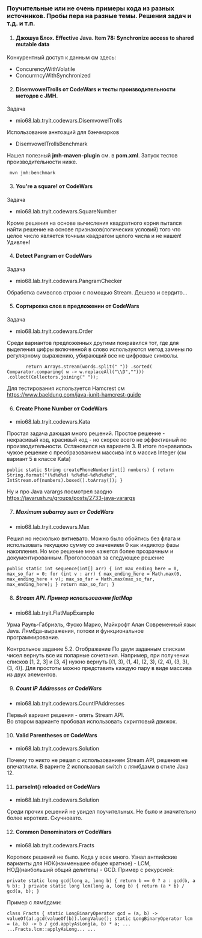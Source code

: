 ### Поучительные или не очень примеры кода из разных источников. Пробы пера на разные темы. Решения задач и т.д. и т.п.

1. #### Джошуа Блох. Effective Java. Item 78: Synchronize access to shared mutable data

Конкурентный доступ к данным см здесь: 
* ConcurencyWithVolatile
* ConcurrncyWithSynchronized

2. #### DisemvowelTrolls от CodeWars и тесты производительности методов с JMH.
   
Задача

* mio68.lab.tryit.codewars.DisemvowelTrolls

Использование аннтоаций для бэнчмарков 

* DisemvowelTrollsBenchmark
       
Нашел полезный **jmh-maven-plugin** см. в **pom.xml**. Запуск тестов производительности ниже.
   
  ` mvn jmh:benchmark`

3. #### You're a square! от CodeWars 

Задача

* mio68.lab.tryit.codewars.SquareNumber

Кроме решения на основе вычисления квадратного корня пытался 
найти решение на основе признаков(логических условий) того что 
целое число является точным квадратом целого числа и не нашел! Удивлен!

4. #### Detect Pangram от CodeWars

Задача

* mio68.lab.tryit.codewars.PangramChecker

Обработка символов строки с помощью Stream. Дешево и сердито...

5. #### Сортировка слов в предложении от CodeWars

Задача

* mio68.lab.tryit.codewars.Order

Среди вариантов предложенных другими понравился тот, где для выделения цифры включенной в 
слово используются метод замены по регулярному выражению, убирающий все не цифровые символы.

`        return Arrays.stream(words.split(" "))
                .sorted( Comparator.comparing( w -> w.replaceAll("\\D","")))
                .collect(Collectors.joining(" "));
`

Для тестирования используется Hamcrest см https://www.baeldung.com/java-junit-hamcrest-guide

6. #### Create Phone Number от CodeWars

* mio68.lab.tryit.codewars.Kata

Простая задача дающая много решений. Простое решение - некрасивый код, красивый код - 
но скорее всего не эффективный по производительности. Остановился на варианте 3.
В итоге понравилось чужое решение с преобразованием массива int в массив Integer (см вариант 5 в классе Kata)

`public static String createPhoneNumber(int[] numbers) {
return String.format("(%d%d%d) %d%d%d-%d%d%d%d", IntStream.of(numbers).boxed().toArray());
}`

Ну и про Java varargs посмотрел заодно https://javarush.ru/groups/posts/2733-java-varargs

7. ##### Maximum subarray sum от CodeWars

* mio68.lab.tryit.codewars.Max

Решил но несколько витиевато. Можно было обойтись без флага и использовать текущюю сумму со значением 
0 как индиктор фазы накопления. Но мое решение мне кажется более прозрачным и документированным.
Проголосовал за следующее решение

`public static int sequence(int[] arr) {
int max_ending_here = 0, max_so_far = 0;
for (int v : arr) {
max_ending_here = Math.max(0, max_ending_here + v);
max_so_far = Math.max(max_so_far, max_ending_here);
}
return max_so_far;
}`

8. ##### Stream API. Пример использования flatMap

* mio68.lab.tryit.FlatMapExample

Урма Рауль-Габриэль, Фуско Марио, Майкрофт Алан
Современный язык Java. Лямбда-выражения, потоки и функциональное программирование.

 Контрольное задание 5.2. Отображение
 По двум заданным спискам чисел вернуть все их попарные сочетания. Например,
 при получении списков [1, 2, 3] и [3, 4] нужно вернуть [(1, 3), (1, 4), (2, 3), (2, 4),
 (3, 3), (3, 4)]. Для простоты можно представить каждую пару в виде массива из двух
 элементов.

9. ##### Count IP Addresses от CodeWars

* mio68.lab.tryit.codewars.CountIPAddresses

Первый вариант решения - опять Stream API.   
Во втором варианте пробовал использовать скриптовый движок.

10. #### Valid Parentheses от CodeWars

* mio68.lab.tryit.codewars.Solution

Почему то никто не решал с использованием Stream API, решения не впечатлили. В варинте 2 использовал
switch с лямбдами в стиле Java 12. 

11. #### parseInt() reloaded от CodeWars

* mio68.lab.tryit.codewars.Solution

Среди прочих решений не увидел поучительных. Не было и значительно более коротких. Скучновато.

12. #### Common Denominators от CodeWars

* mio68.lab.tryit.codewars.Fracts

Коротких решений не было. Кода у всех много. Узнал английские варианты для 
НОК(наименьшее общее кратное) - LCM, НОД(наибольший общий делитель) - GCD. 
Пример с рекурсией:


`private static long gcd(long a, long b) {
return b == 0 ? a : gcd(b, a % b);
}
private static long lcm(long a, long b) {
        return (a * b) / gcd(a, b);
}
`

Пример с лямбдами:

`class Fracts {
static LongBinaryOperator gcd = (a, b) -> valueOf(a).gcd(valueOf(b)).longValue();
static LongBinaryOperator lcm = (a, b) -> b / gcd.applyAsLong(a, b) * a;
...
 ...Fracts.lcm::applyAsLong...
...`